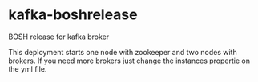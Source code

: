 kafka-boshrelease
=================

BOSH release for kafka broker

This deployment starts one node with zookeeper and two nodes with brokers. If you need more brokers just change the
instances propertie on the yml file.
